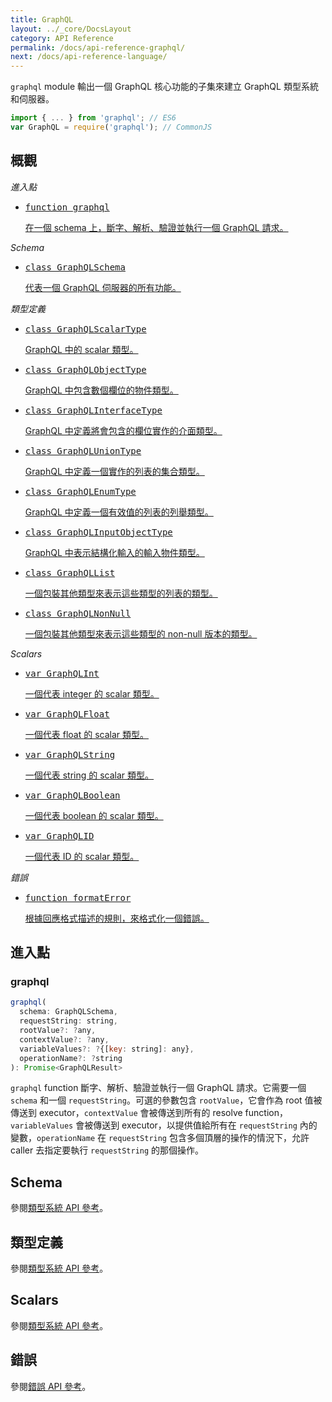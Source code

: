 ```yaml
---
title: GraphQL
layout: ../_core/DocsLayout
category: API Reference
permalink: /docs/api-reference-graphql/
next: /docs/api-reference-language/
---
```


`graphql` module 輸出一個 GraphQL 核心功能的子集來建立 GraphQL 類型系統和伺服器。

```js
import { ... } from 'graphql'; // ES6
var GraphQL = require('graphql'); // CommonJS
```

## 概觀

*進入點*

<ul class="apiIndex">
  <li>
    <a href="#graphql">
      <pre>function graphql</pre>
      在一個 schema 上，斷字、解析、驗證並執行一個 GraphQL 請求。
    </a>
  </li>
</ul>

*Schema*

<ul class="apiIndex">
  <li>
    <a href="../api-reference-type-system/#graphqlschema">
      <pre>class GraphQLSchema</pre>
      代表一個 GraphQL 伺服器的所有功能。
    </a>
  </li>
</ul>

*類型定義*

<ul class="apiIndex">
  <li>
    <a href="../api-reference-type-system/#graphqlscalartype">
      <pre>class GraphQLScalarType</pre>
      GraphQL 中的 scalar 類型。
    </a>
  </li>
  <li>
    <a href="../api-reference-type-system/#graphqlobjecttype">
      <pre>class GraphQLObjectType</pre>
      GraphQL 中包含數個欄位的物件類型。
    </a>
  </li>
  <li>
    <a href="../api-reference-type-system/#graphqlinterfacetype">
      <pre>class GraphQLInterfaceType</pre>
      GraphQL 中定義將會包含的欄位實作的介面類型。
    </a>
  </li>
  <li>
    <a href="../api-reference-type-system/#graphqluniontype">
      <pre>class GraphQLUnionType</pre>
     	GraphQL 中定義一個實作的列表的集合類型。
    </a>
  </li>
  <li>
    <a href="../api-reference-type-system/#graphqlenumtype">
      <pre>class GraphQLEnumType</pre>
      GraphQL 中定義一個有效值的列表的列舉類型。
    </a>
  </li>
  <li>
    <a href="../api-reference-type-system/#graphqlinputobjecttype">
      <pre>class GraphQLInputObjectType</pre>
      GraphQL 中表示結構化輸入的輸入物件類型。
    </a>
  </li>
  <li>
    <a href="../api-reference-type-system/#graphqllist">
      <pre>class GraphQLList</pre>
      一個包裝其他類型來表示這些類型的列表的類型。
    </a>
  </li>
  <li>
    <a href="../api-reference-type-system/#graphqlnonnull">
      <pre>class GraphQLNonNull</pre>
      一個包裝其他類型來表示這些類型的 non-null 版本的類型。
    </a>
  </li>
</ul>

*Scalars*

<ul class="apiIndex">
  <li>
    <a href="../api-reference-type-system/#graphqlint">
      <pre>var GraphQLInt</pre>
      一個代表 integer 的 scalar 類型。
    </a>
  </li>
  <li>
    <a href="../api-reference-type-system/#graphqlfloat">
      <pre>var GraphQLFloat</pre>
      一個代表 float 的 scalar 類型。
    </a>
  </li>
  <li>
    <a href="../api-reference-type-system/#graphqlstring">
      <pre>var GraphQLString</pre>
      一個代表 string 的 scalar 類型。
    </a>
  </li>
  <li>
    <a href="../api-reference-type-system/#graphqlboolean">
      <pre>var GraphQLBoolean</pre>
      一個代表 boolean 的 scalar 類型。
    </a>
  </li>
  <li>
    <a href="../api-reference-type-system/#graphqlid">
      <pre>var GraphQLID</pre>
      一個代表 ID 的 scalar 類型。
    </a>
  </li>
</ul>

*錯誤*

<ul class="apiIndex">
  <li>
    <a href="../api-reference-errors/#formaterror">
      <pre>function formatError</pre>
      根據回應格式描述的規則，來格式化一個錯誤。
    </a>
  </li>
</ul>

## 進入點

### graphql

```js
graphql(
  schema: GraphQLSchema,
  requestString: string,
  rootValue?: ?any,
  contextValue?: ?any,
  variableValues?: ?{[key: string]: any},
  operationName?: ?string
): Promise<GraphQLResult>
```

`graphql` function 斷字、解析、驗證並執行一個 GraphQL 請求。它需要一個 `schema` 和一個 `requestString`。可選的參數包含 `rootValue`，它會作為 root 值被傳送到 executor，`contextValue` 會被傳送到所有的 resolve function，`variableValues` 會被傳送到 executor，以提供值給所有在 `requestString` 內的變數，`operationName` 在 `requestString` 包含多個頂層的操作的情況下，允許 caller 去指定要執行 `requestString` 的那個操作。

## Schema

參閱[類型系統 API 參考](../api-reference-type-system#schema)。

## 類型定義

參閱[類型系統 API 參考](../api-reference-type-system#definitions)。

## Scalars

參閱[類型系統 API 參考](../api-reference-type-system#scalars)。

## 錯誤

參閱[錯誤 API 參考](../api-reference-errors)。
